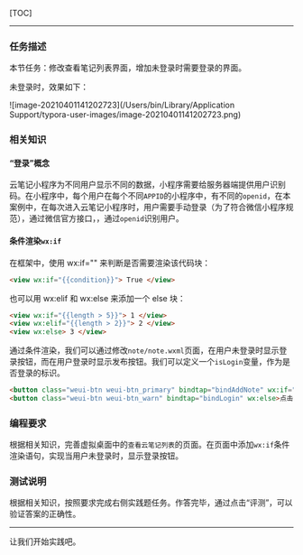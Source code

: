 [TOC]

---

### 任务描述

本节任务：修改查看笔记列表界面，增加未登录时需要登录的界面。

未登录时，效果如下：

![image-20210401141202723](/Users/bin/Library/Application Support/typora-user-images/image-20210401141202723.png)

### 相关知识

#### “登录”概念

云笔记小程序为不同用户显示不同的数据，小程序需要给服务器端提供用户识别码。在小程序中，每个用户在每个不同`APPID`的小程序中，有不同的`openid`，在本案例中，在每次进入云笔记小程序时，用户需要手动登录（为了符合微信小程序规范），通过微信官方接口，，通过`openid`识别用户。

#### 条件渲染`wx:if`

在框架中，使用 wx:if="" 来判断是否需要渲染该代码块：

```html
<view wx:if="{{condition}}"> True </view>
```

也可以用 wx:elif 和 wx:else 来添加一个 else 块：

```html
<view wx:if="{{length > 5}}"> 1 </view>
<view wx:elif="{{length > 2}}"> 2 </view>
<view wx:else> 3 </view>
```

通过条件渲染，我们可以通过修改`note/note.wxml`页面，在用户未登录时显示登录按钮，而在用户登录时显示发布按钮。我们可以定义一个`isLogin`变量，作为是否登录的标识。

```html
<button class="weui-btn weui-btn_primary" bindtap="bindAddNote" wx:if="{{ isLogin }}">发布</button>
<button class="weui-btn weui-btn_warn" bindtap="bindLogin" wx:else>点击登录云笔记</button>
```

### 编程要求

根据相关知识，完善虚拟桌面中的`查看云笔记列表`的页面。在页面中添加`wx:if`条件渲染语句，实现当用户未登录时，显示登录按钮。


### 测试说明

根据相关知识，按照要求完成右侧实践题任务。作答完毕，通过点击“评测”，可以验证答案的正确性。

---

让我们开始实践吧。